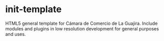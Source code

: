 # init-template
HTML5 general template for Cámara de Comercio de La Guajira. Include modules and plugins in low resolution development for general purposes and uses.
